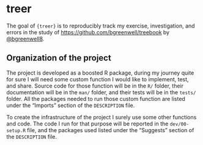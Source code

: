 
<!-- README.md is generated from README.Rmd. Please edit that file -->

# treer

<!-- badges: start -->
<!-- badges: end -->

The goal of `{treer}` is to reproducibly track my exercise,
investigation, and errors in the study of
<https://github.com/bgreenwell/treebook> by
[@bgreenwell8](https://twitter.com/bgreenwell8).

## Organization of the project

The project is developed as a boosted R package, during my journey quite
for sure I will need some custom function I would like to implement,
test, and share. Source code for those function will be in the `R/`
folder, their documentation will be in the `man/` folder, and their
tests will be in the `tests/` folder. All the packages needed to run
those custom function are listed under the “Imports” section of the
`DESCRIPTION` file.

To create the infrastructure of the project I surely use some other
functions and code. The code I run for that purpose will be reported in
the `dev/00-setup.R` file, and the packages used listed under the
“Suggests” section of the `DESCRIPTION` file.
